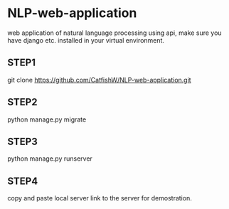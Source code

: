 # NLP-web-application
web application of natural language processing using api, make sure you have django etc. installed in your virtual environment.
## STEP1
git clone https://github.com/CatfishW/NLP-web-application.git
## STEP2
python manage.py migrate
## STEP3
python manage.py runserver
## STEP4
copy and paste local server link to the server for demostration.


